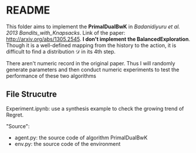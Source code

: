 # README

This folder aims to implement the **PrimalDualBwK** in *Badanidiyuru et al. 2013 Bandits_with_Knapsacks*. Link of the paper: http://arxiv.org/abs/1305.2545. **I don't implement the BalancedExploration**. Though it is a well-defined mapping from the history to the action, it is difficult to find a distribution $\mathcal{D}$ in its 4th step.

There aren't numeric record in the original paper. Thus I will randomly generate parameters and then conduct numeric experiments to test the performance of these two algorithms

## File Strucutre

Experiment.ipynb: use a synthesis example to check the growing trend of Regret.

"Source":

+ agent.py: the source code of algorithm PrimalDualBwK
+ env.py: the source code of the environment
